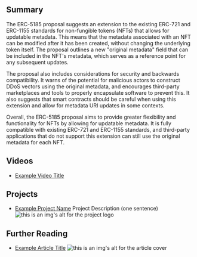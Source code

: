 ## Summary

The ERC-5185 proposal suggests an extension to the existing ERC-721 and ERC-1155 standards for non-fungible tokens (NFTs) that allows for updatable metadata. This means that the metadata associated with an NFT can be modified after it has been created, without changing the underlying token itself. The proposal outlines a new "original metadata" field that can be included in the NFT's metadata, which serves as a reference point for any subsequent updates. 

The proposal also includes considerations for security and backwards compatibility. It warns of the potential for malicious actors to construct DDoS vectors using the original metadata, and encourages third-party marketplaces and tools to properly encapsulate software to prevent this. It also suggests that smart contracts should be careful when using this extension and allow for metadata URI updates in some contexts. 

Overall, the ERC-5185 proposal aims to provide greater flexibility and functionality for NFTs by allowing for updatable metadata. It is fully compatible with existing ERC-721 and ERC-1155 standards, and third-party applications that do not support this extension can still use the original metadata for each NFT.

## Videos

- [Example Video Title](https://www.youtube.com/watch?v=TDGq4aeevgY)

## Projects

- [Example Project Name](https://xxxx.xxx/xxxxx) Project Description (one sentence) ![this is an img's alt for the project logo](https://xxxx.xxx/project-logo.xxx)

## Further Reading

- [Example Article Title](https://xxxx.xxx/xxxxx) ![this is an img's alt for the article cover](https://xxxx.xxx/article-cover.xxx)
